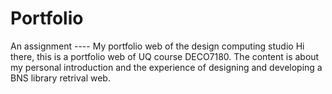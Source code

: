 # Portfolio
An assignment ---- My portfolio web of the design computing studio
Hi there, this is a portfolio web of UQ course DECO7180. The content is about my personal introduction and the experience of designing and developing a BNS library retrival web. 
